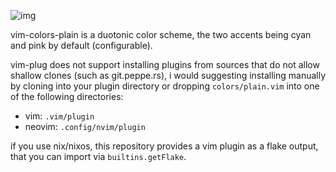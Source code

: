 ![img](https://u.peppe.rs/bt.png)

vim-colors-plain is a duotonic color scheme, the two accents
being cyan and pink by default (configurable).

vim-plug does not support installing plugins from sources
that do not allow shallow clones (such as git.peppe.rs), i
would suggesting installing manually by cloning into your
plugin directory or dropping `colors/plain.vim` into one of
the following directories:

 - vim: `.vim/plugin`
 - neovim: `.config/nvim/plugin`

if you use nix/nixos, this repository provides a vim plugin
as a flake output, that you can import via
`builtins.getFlake`.
